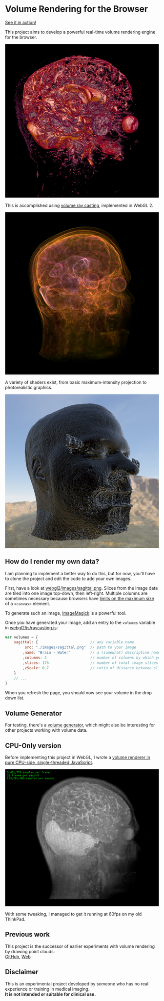 # Volume Rendering for the Browser

[See it in action!](https://draemm.li/various/volumeRendering/webgl2/)

This project aims to develop a powerful real-time volume rendering engine for the browser.

![MRI rendered using a specular shader](doc/img/mri-water1.png)

This is accomplished using [volume ray casting](https://en.wikipedia.org/wiki/Volume_ray_casting), implemented in WebGL 2.

![MRI rendered using an edge-detect shader](doc/img/edges-water-orange.png)

A variety of shaders exist, from basic maximum-intensity projection to photorealistic graphics.

![Photorealistic rendering of a head](doc/img/mri-realistic.png)

## How do I render my own data?

I am planning to implement a better way to do this, but for now, you'll have to clone the project and edit the code to add your own images.

First, have a look at [webgl2/images/sagittal.png](webgl2/images/sagittal.png).
Slices from the image data are tiled into one image top-down, then left-right.
Multiple columns are sometimes necessary because browsers have [limits on the maximum size](https://stackoverflow.com/questions/6081483/maximum-size-of-a-canvas-element) of a `<canvas>` element.

To generate such an image, [ImageMagick](https://www.imagemagick.org/Usage/montage/) is a powerful tool.

Once you have generated your image, add an entry to the `volumes` variable in [webgl2/js/raycasting.js](webgl2/js/raycasting.js):

```javascript
var volumes = {
    sagittal: {                        // any variable name
         src: "./images/sagittal.png"  // path to your image
        ,name: "Brain - Water"         // a (somewhat) descriptive name
        ,columns: 2                    // number of columns by which your tiles are arranged
        ,slices: 176                   // number of total image slices
        ,zScale: 0.7                   // ratio of distance between slices to distance between pixels
    }
    // ...
}
```

When you refresh the page, you should now see your volume in the drop down list.

## Volume Generator

For testing, there's a [volume generator](https://draemm.li/various/volumeRendering/volumeGenerator/), which might also be interesting for other projects working with volume data.

## CPU-Only version

Before implementing this project in WebGL, I wrote a [volume renderer in pure CPU-side, single-threaded JavaScript](https://draemm.li/various/volumeRendering/cpu/).

![Volume rendering on the CPU](doc/cpu-3d.png)

With some tweaking, I managed to get it running at 60fps on my old ThinkPad.

## Previous work

This project is the successor of earlier experiments with volume rendering by drawing point clouds:  
[GitHub](https://github.com/RolandR/brainrender), [Web](https://draemm.li/various/brainrender/)

## Disclaimer

This is an experimental project developed by someone who has no real experience or training in medical imaging.  
**It is not intended or suitable for clinical use.**